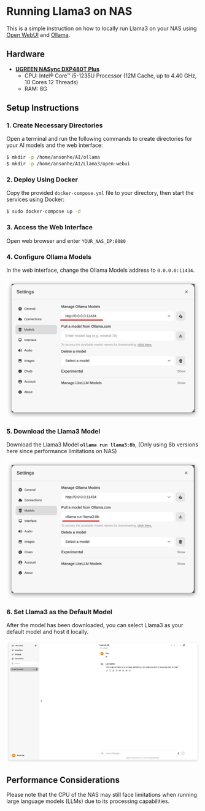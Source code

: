 # Running Llama3 on NAS

This is a simple instruction on how to locally run Llama3 on your NAS using [Open WebUI](https://github.com/open-webui/open-webui) and [Ollama](https://github.com/ollama/ollama). 

## Hardware

- **[UGREEN NASync DXP480T Plus](https://www.kickstarter.com/projects/urgreen/ugreen-nasync-next-level-storage-limitless-possibilities?ref=9q75gj)**
  - CPU: Intel® Core™ i5-1235U Processor (12M Cache, up to 4.40 GHz, 10 Cores 12 Threads)
  - RAM: 8G

## Setup Instructions

### 1. Create Necessary Directories

Open a terminal and run the following commands to create directories for your AI models and the web interface:

```sh
$ mkdir -p /home/ansonhe/AI/ollama
$ mkdir -p /home/ansonhe/AI/Llama3/open-webui
```

### 2. Deploy Using Docker

Copy the provided `docker-compose.yml` file to your directory, then start the services using Docker:

```sh
$ sudo docker-compose up -d
```

### 3. Access the Web Interface

Open web browser and enter `YOUR_NAS_IP:8080`

### 4. Configure Ollama Models

In the web interface, change the Ollama Models address to `0.0.0.0:11434`.

![config](https://raw.githubusercontent.com/ansonhe97/rawimages/master/img/config.png)

### 5. Download the Llama3 Model

Download the Llama3 Model **`ollama run llama3:8b`**, (Only using 8b versions here since performance limitations on NAS)

![download](https://raw.githubusercontent.com/ansonhe97/rawimages/master/img/llama3-download.png)

### 6. Set Llama3 as the Default Model

After the model has been downloaded, you can select Llama3 as your default model and host it locally.

![llama3](https://raw.githubusercontent.com/ansonhe97/rawimages/master/img/llama3-hello.png)

## Performance Considerations

Please note that the CPU of the NAS may still face limitations when running large language models (LLMs) due to its processing capabilities.

